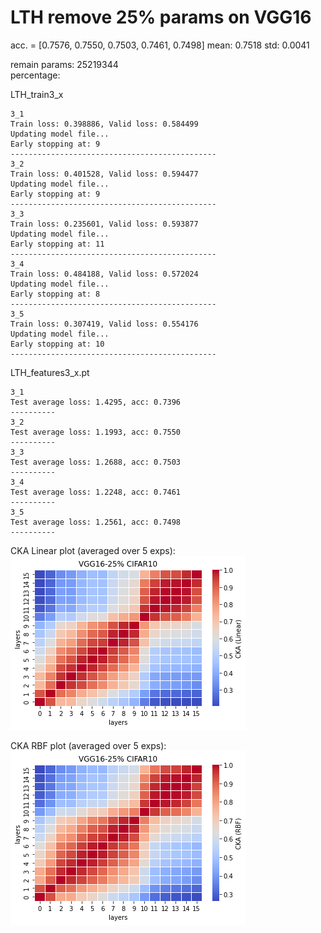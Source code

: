 # LTH remove 25% params on VGG16
acc. = [0.7576, 0.7550, 0.7503, 0.7461, 0.7498] mean: 0.7518 std: 0.0041

remain params: 25219344<br>
percentage: <br>

LTH_train3_x
```
3_1
Train loss: 0.398886, Valid loss: 0.584499
Updating model file...
Early stopping at: 9
----------------------------------------------
3_2
Train loss: 0.401528, Valid loss: 0.594477
Updating model file...
Early stopping at: 9
----------------------------------------------
3_3
Train loss: 0.235601, Valid loss: 0.593877
Updating model file...
Early stopping at: 11
----------------------------------------------
3_4
Train loss: 0.484188, Valid loss: 0.572024
Updating model file...
Early stopping at: 8
----------------------------------------------
3_5
Train loss: 0.307419, Valid loss: 0.554176
Updating model file...
Early stopping at: 10
----------------------------------------------
```

LTH_features3_x.pt
```
3_1
Test average loss: 1.4295, acc: 0.7396
----------
3_2
Test average loss: 1.1993, acc: 0.7550
----------
3_3
Test average loss: 1.2688, acc: 0.7503
----------
3_4
Test average loss: 1.2248, acc: 0.7461
----------
3_5
Test average loss: 1.2561, acc: 0.7498
----------
```

CKA Linear plot (averaged over 5 exps): <br>
![vgg16_25_linear](vgg16_25_linear.png)

CKA RBF plot (averaged over 5 exps): <br>
![vgg16_25_rbf](vgg16_25_rbf.png)
